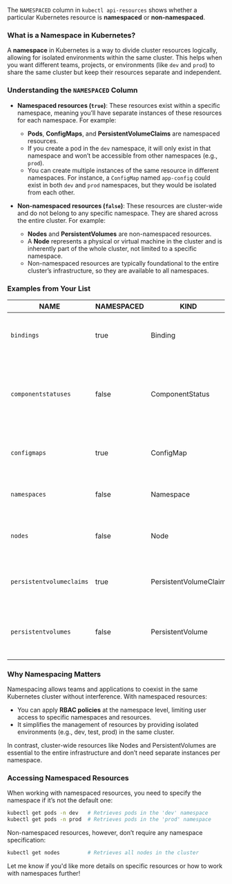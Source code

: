 
The `NAMESPACED` column in `kubectl api-resources` shows whether a particular Kubernetes resource is **namespaced** or **non-namespaced**.

### What is a Namespace in Kubernetes?
A **namespace** in Kubernetes is a way to divide cluster resources logically, allowing for isolated environments within the same cluster. This helps when you want different teams, projects, or environments (like `dev` and `prod`) to share the same cluster but keep their resources separate and independent.

### Understanding the `NAMESPACED` Column

- **Namespaced resources (`true`)**: These resources exist within a specific namespace, meaning you’ll have separate instances of these resources for each namespace. For example:
  - **Pods**, **ConfigMaps**, and **PersistentVolumeClaims** are namespaced resources.
  - If you create a pod in the `dev` namespace, it will only exist in that namespace and won’t be accessible from other namespaces (e.g., `prod`).
  - You can create multiple instances of the same resource in different namespaces. For instance, a `ConfigMap` named `app-config` could exist in both `dev` and `prod` namespaces, but they would be isolated from each other.

- **Non-namespaced resources (`false`)**: These resources are cluster-wide and do not belong to any specific namespace. They are shared across the entire cluster. For example:
  - **Nodes** and **PersistentVolumes** are non-namespaced resources.
  - A **Node** represents a physical or virtual machine in the cluster and is inherently part of the whole cluster, not limited to a specific namespace.
  - Non-namespaced resources are typically foundational to the entire cluster’s infrastructure, so they are available to all namespaces.

### Examples from Your List

| NAME                      | NAMESPACED | KIND                   | Description |
|---------------------------|------------|------------------------|-------------|
| `bindings`                | true       | Binding                | Tied to a specific pod scheduling in a namespace. |
| `componentstatuses`       | false      | ComponentStatus        | Status of cluster components (e.g., API server, scheduler) across the cluster. |
| `configmaps`              | true       | ConfigMap              | Stores configuration data, isolated per namespace. |
| `namespaces`              | false      | Namespace              | Namespace itself is a cluster-wide resource. |
| `nodes`                   | false      | Node                   | Cluster nodes, shared across namespaces. |
| `persistentvolumeclaims`  | true       | PersistentVolumeClaim  | Requests for storage, specific to each namespace. |
| `persistentvolumes`       | false      | PersistentVolume       | Cluster-wide storage resources, available across namespaces. |

### Why Namespacing Matters

Namespacing allows teams and applications to coexist in the same Kubernetes cluster without interference. With namespaced resources:
- You can apply **RBAC policies** at the namespace level, limiting user access to specific namespaces and resources.
- It simplifies the management of resources by providing isolated environments (e.g., dev, test, prod) in the same cluster.
  
In contrast, cluster-wide resources like Nodes and PersistentVolumes are essential to the entire infrastructure and don’t need separate instances per namespace.

### Accessing Namespaced Resources

When working with namespaced resources, you need to specify the namespace if it’s not the default one:
```bash
kubectl get pods -n dev   # Retrieves pods in the 'dev' namespace
kubectl get pods -n prod  # Retrieves pods in the 'prod' namespace
```

Non-namespaced resources, however, don’t require any namespace specification:
```bash
kubectl get nodes         # Retrieves all nodes in the cluster
```

Let me know if you'd like more details on specific resources or how to work with namespaces further!
